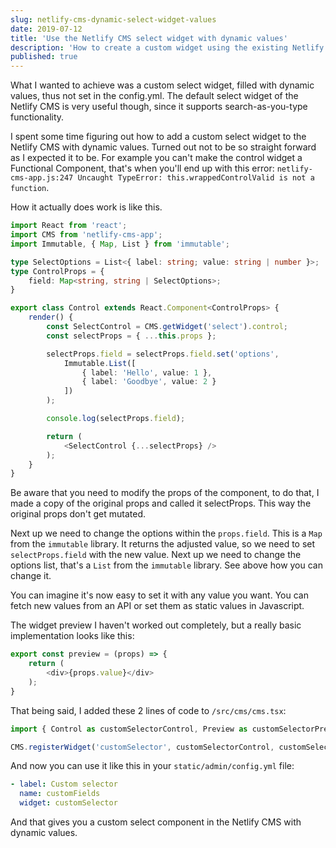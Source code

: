 ```yaml
---
slug: netlify-cms-dynamic-select-widget-values
date: 2019-07-12
title: 'Use the Netlify CMS select widget with dynamic values'
description: 'How to create a custom widget using the existing Netlify CMS select widget and add dynamic values'
published: true
---
```


What I wanted to achieve was a custom select widget, filled with dynamic values, thus not set in the config.yml. The default select widget of the Netlify CMS is very useful though, since it supports search-as-you-type functionality.

I spent some time figuring out how to add a custom select widget to the Netlify CMS with dynamic values. Turned out not to be so straight forward as I expected it to be. For example you can't make the control widget a Functional Component, that's when you'll end up with this error: `netlify-cms-app.js:247 Uncaught TypeError: this.wrappedControlValid is not a function`. 

How it actually does work is like this. 
```typescript
import React from 'react';
import CMS from 'netlify-cms-app';
import Immutable, { Map, List } from 'immutable';

type SelectOptions = List<{ label: string; value: string | number }>;
type ControlProps = {
    field: Map<string, string | SelectOptions>;
}

export class Control extends React.Component<ControlProps> {
    render() {
        const SelectControl = CMS.getWidget('select').control;
        const selectProps = { ...this.props };

        selectProps.field = selectProps.field.set('options',
            Immutable.List([
                { label: 'Hello', value: 1 },
                { label: 'Goodbye', value: 2 }
            ])
        );

        console.log(selectProps.field);

        return (
            <SelectControl {...selectProps} />
        );
    }
}
```

Be aware that you need to modify the props of the component, to do that, I made a copy of the original props and called it selectProps. This way the original props don't get mutated. 

Next up we need to change the options within the `props.field`. This is a `Map` from the `immutable` library. It returns the adjusted value, so we need to set `selectProps.field` with the new value. Next up we need to change the options list, that's a `List` from the `immutable` library. See above how you can change it. 

You can imagine it's now easy to set it with any value you want. You can fetch new values from an API or set them as static values in Javascript. 

The widget preview I haven't worked out completely, but a really basic implementation looks like this:

```typescript
export const preview = (props) => {
    return (
        <div>{props.value}</div>
    );
}
```

That being said, I added these 2 lines of code to `/src/cms/cms.tsx`:
```typescript
import { Control as customSelectorControl, Preview as customSelectorPreview } from './widgets/CustomSelector';

CMS.registerWidget('customSelector', customSelectorControl, customSelectorPreview);
```

And now you can use it like this in your `static/admin/config.yml` file:

```yml
- label: Custom selector
  name: customFields
  widget: customSelector
```

And that gives you a custom select component in the Netlify CMS with dynamic values.

